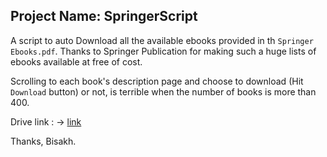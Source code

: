 ## Project Name:  SpringerScript

A script to auto Download all the available ebooks provided in th  `Springer Ebooks.pdf`. Thanks to Springer Publication for making such a huge lists of ebooks available at free of cost.

Scrolling to each book's description page and choose to download (Hit `Download` button) or not, is terrible when the number of books is more than 400.

Drive link : -> [link](https://drive.google.com/drive/folders/1w8rbJYpUbSvmZ46IMdm0FO3bN7bniy6j?usp=sharing "My Drive")

Thanks,
Bisakh.